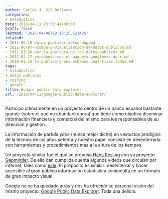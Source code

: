 ```yaml
---
author: Carlos J. Gil Bellosta
categories:
- estadística
date: 2010-04-11 23:51:41+00:00
draft: false
lastmod: '2025-04-06T19:10:25.621426'
related:
- 2011-06-10-datos-publicos-datos-dup.md
- 2011-06-07-ncomva-y-visualizacion-de-datos-publicos.md
- 2011-03-28-por-la-apertura-de-los-datos-publicos.md
- 2011-02-17-enredando-con-el-paquete-googlevis-de-r.md
- 2018-01-10-lo-publico-y-nos-echamos-unas-risas-todos.md
tags:
- estadística
- datos públicos
- rosling
- google
title: Google public data explorer
url: /2010/04/11/google-public-data-explorer/
---
```


Participo últimamente en un proyecto dentro de un banco español bastante grande (sobre el que no abundaré ahora) que tiene como objetivo diseminar información financiera y comercial del mismo para los responsables de su dirección y gestión.

La información de partida _yace_ (nunca mejor dicho) en vestustos prodigios de la técnica de los años setenta y nuestro papel consiste en desenterrarla con herramientas y procedimientos más a la altura de los tiempos.

Un proyecto similar fue el que se propuso [Hans Rosling](http://en.wikipedia.org/wiki/Hans_Rosling) con su proyecto [Gapminder](http://www.gapminder.org/). De ello dan cumplida cuenta algunos vídeos que circulan por internet, tales como [éste](http://www.ted.com/talks/hans_rosling_shows_the_best_stats_you_ve_ever_seen.html). El propósito es similar: desenterrar y hacer accesible al gran público información estadística semioculta en un formato de gran impacto visual.

Google no se ha quedado atrás y nos ha ofrecido su personal visión del mismo proyecto: [Google Public Data Explorer](http://www.google.com/publicdata/home). Toda una delicia.
